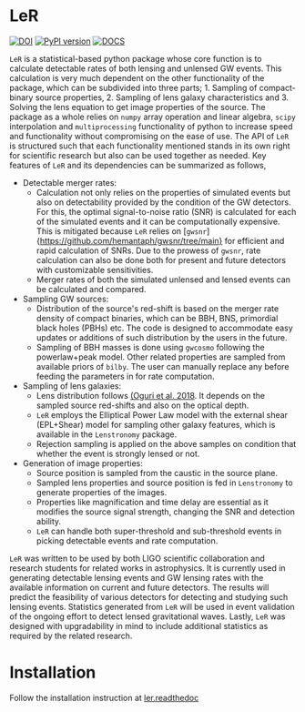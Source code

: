 # LeR
[![DOI](https://zenodo.org/badge/626733473.svg)](https://zenodo.org/badge/latestdoi/626733473) [![PyPI version](https://badge.fury.io/py/ler.svg)](https://badge.fury.io/py/ler) [![DOCS](https://readthedocs.org/projects/ler/badge/?version=latest)](https://ler.readthedocs.io/en/latest/)

`LeR` is a statistical-based python package whose core function is to calculate detectable rates of both lensing and unlensed GW events. This calculation is very much dependent on the other functionality of the package, which can be subdivided into three parts; 1. Sampling of compact-binary source properties, 2. Sampling of lens galaxy characteristics and 3. Solving the lens equation to get image properties of the source. The package as a whole relies on `numpy` array operation and linear algebra, `scipy` interpolation and `multiprocessing` functionality of python to increase speed and functionality without compromising on the ease of use. The API of `LeR` is structured such that each functionality mentioned stands in its own right for scientific research but also can be used together as needed. Key features of `LeR` and its dependencies can be summarized as follows,

- Detectable merger rates: 
    * Calculation not only relies on the properties of simulated events but also on detectability provided by the condition of the GW detectors. For this, the optimal signal-to-noise ratio (SNR) is calculated for each of the simulated events and it can be computationally expensive. This is mitigated because `LeR` relies on [`gwsnr`]{https://github.com/hemantaph/gwsnr/tree/main} for efficient and rapid calculation of SNRs. Due to the prowess of `gwsnr`, rate calculation can also be done both for present and future detectors with customizable sensitivities. 
    * Merger rates of both the simulated unlensed and lensed events can be calculated and compared. 
- Sampling GW sources:
    * Distribution of the source's red-shift is based on the merger rate density of compact binaries, which can be BBH, BNS, primordial black holes (PBHs) etc. The code is designed to accommodate easy updates or additions of such distribution by the users in the future. 
    * Sampling of BBH masses is done using `gwcosmo` following the powerlaw+peak model. Other related properties are sampled from available priors of `bilby`. The user can manually replace any before feeding the parameters in for rate computation.
- Sampling of lens galaxies:
    * Lens distribution follows [(Oguri et al. 2018](https://arxiv.org/abs/1807.02584). It depends on the sampled source red-shifts and also on the optical depth.
    * `LeR` employs the Elliptical Power Law model with the external shear (EPL+Shear) model for sampling other galaxy features, which is available in the `Lenstronomy` package.
    * Rejection sampling is applied on the above samples on condition that whether the event is strongly lensed or not.
- Generation of image properties:
    * Source position is sampled from the caustic in the source plane.
    * Sampled lens properties and source position is fed in `Lenstronomy` to generate properties of the images.
    * Properties like magnification and time delay are essential as it modifies the source signal strength, changing the SNR and detection ability.
    * `LeR` can handle both super-threshold and sub-threshold events in picking detectable events and rate computation.

`LeR` was written to be used by both LIGO scientific collaboration and research students for related works in astrophysics. It is currently used in generating detectable lensing events and GW lensing rates with the available information on current and future detectors. The results will predict the feasibility of various detectors for detecting and studying such lensing events. Statistics generated from `LeR` will be used in event validation of the ongoing effort to detect lensed gravitational waves. Lastly, `LeR` was designed with upgradability in mind to include additional statistics as required by the related research. 

# Installation

Follow the installation instruction at [ler.readthedoc](https://ler.readthedocs.io/en/latest/installation.html)
